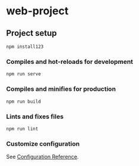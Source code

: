 <!--
 * @Author: yangzp
 * @Description: 
 * @Date: 2022-11-17 16:24:45
 * @FilePath: \web-project\README.md
-->
# web-project

## Project setup
```
npm install123
```

### Compiles and hot-reloads for development
```
npm run serve
```

### Compiles and minifies for production
```
npm run build
```

### Lints and fixes files
```
npm run lint
```

### Customize configuration
See [Configuration Reference](https://cli.vuejs.org/config/).
